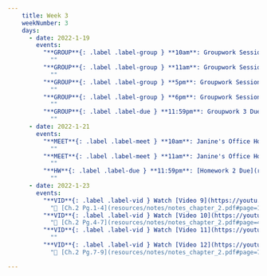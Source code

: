 ```yaml
---
    title: Week 3 
    weekNumber: 3
    days:
      - date: 2022-1-19
        events:
          "**GROUP**{: .label .label-group } **10am**: Groupwork Session":
            ""
          "**GROUP**{: .label .label-group } **11am**: Groupwork Session":
            ""
          "**GROUP**{: .label .label-group } **5pm**: Groupwork Session":
            ""
          "**GROUP**{: .label .label-group } **6pm**: Groupwork Session":
            ""
          "**GROUP**{: .label .label-due } **11:59pm**: Groupwork 3 Due":
            ""
      - date: 2022-1-21
        events:
          "**MEET**{: .label .label-meet } **10am**: Janine's Office Hours":
            ""
          "**MEET**{: .label .label-meet } **11am**: Janine's Office Hours":
            ""
          "**HW**{: .label .label-due } **11:59pm**: [Homework 2 Due](resources/homework/hw2/homework2.pdf)":
            ""
      - date: 2022-1-23
        events:
          "**VID**{: .label .label-vid } Watch [Video 9](https://youtu.be/3RiaKo2jGIk). [Blank slides](resources/lecture/lecture9.pdf). [Filled slides](resources/lecture/lecture9_annotated.pdf).":
            "📖 [Ch.2 Pg.1-4](resources/notes/notes_chapter_2.pdf#page=1)"
          "**VID**{: .label .label-vid } Watch [Video 10](https://youtu.be/Ac1EFASUA9M). [Blank slides](resources/lecture/lecture10.pdf). [Filled slides](resources/lecture/lecture10_annotated.pdf).":
            "📖 [Ch.2 Pg.4-7](resources/notes/notes_chapter_2.pdf#page=4)"
          "**VID**{: .label .label-vid } Watch [Video 11](https://youtu.be/0sWcrJSAUFQ). [Blank slides](resources/lecture/lecture11.pdf). [Filled slides](resources/lecture/lecture11_annotated.pdf).":
            ""
          "**VID**{: .label .label-vid } Watch [Video 12](https://youtu.be/bTp4vMu_9N0). [Blank slides](resources/lecture/lecture12.pdf). [Filled slides](resources/lecture/lecture12_annotated.pdf).":
            "📖 [Ch.2 Pg.7-9](resources/notes/notes_chapter_2.pdf#page=7)"

---
```

